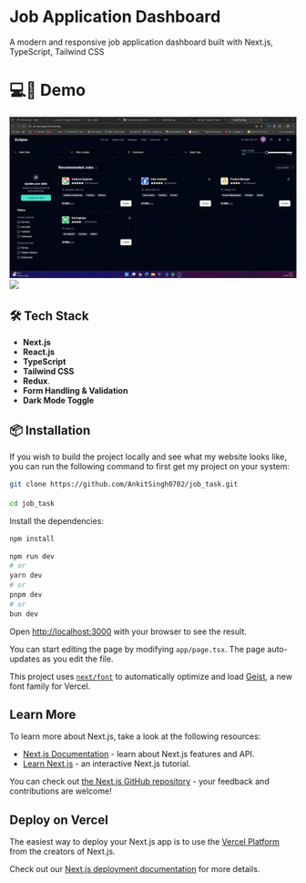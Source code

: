 # Job Application Dashboard
A modern and responsive job application dashboard built with Next.js, TypeScript, Tailwind CSS

# 💻📱 Demo
<img src="gif/gif-1.gif" />
<img src="gif/gif-2.gif" />

## 🛠️ Tech Stack
- **Next.js**
- **React.js**
- **TypeScript**
- **Tailwind CSS**
- **Redux**.
- **Form Handling & Validation**
- **Dark Mode Toggle**
  
## 📦 Installation

If you wish to build the project locally and see what my website looks like, you can run the following command to first get my project on your system:

```bash
git clone https://github.com/AnkitSingh0702/job_task.git

cd job_task
```
Install the dependencies:

```bash
npm install
```

```bash
npm run dev
# or
yarn dev
# or
pnpm dev
# or
bun dev
```

Open [http://localhost:3000](http://localhost:3000) with your browser to see the result.

You can start editing the page by modifying `app/page.tsx`. The page auto-updates as you edit the file.

This project uses [`next/font`](https://nextjs.org/docs/app/building-your-application/optimizing/fonts) to automatically optimize and load [Geist](https://vercel.com/font), a new font family for Vercel.

## Learn More

To learn more about Next.js, take a look at the following resources:

- [Next.js Documentation](https://nextjs.org/docs) - learn about Next.js features and API.
- [Learn Next.js](https://nextjs.org/learn) - an interactive Next.js tutorial.

You can check out [the Next.js GitHub repository](https://github.com/vercel/next.js) - your feedback and contributions are welcome!

## Deploy on Vercel

The easiest way to deploy your Next.js app is to use the [Vercel Platform](https://vercel.com/new?utm_medium=default-template&filter=next.js&utm_source=create-next-app&utm_campaign=create-next-app-readme) from the creators of Next.js.

Check out our [Next.js deployment documentation](https://nextjs.org/docs/app/building-your-application/deploying) for more details.
